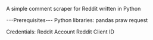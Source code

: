 A simple comment scraper for Reddit written in Python

---Prerequisites---
Python libraries:
pandas
praw
request

Credentials:
Reddit Account
Reddit Client ID
